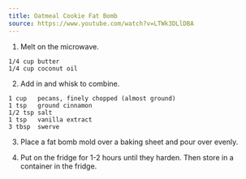 ```yaml
---
title: Oatmeal Cookie Fat Bomb
source: https://www.youtube.com/watch?v=LTWk3DLlDBA
---
```


1. Melt on the microwave.

```
1/4 cup butter
1/4 cup coconut oil
```

2. Add in and whisk to combine.

```
1 cup   pecans, finely chopped (almost ground)
1 tsp   ground cinnamon
1/2 tsp salt
1 tsp   vanilla extract
3 tbsp  swerve
```

3. Place a fat bomb mold over a baking sheet and pour over evenly.

4. Put on the fridge for 1-2 hours until they harden. Then store in a container in the fridge.
